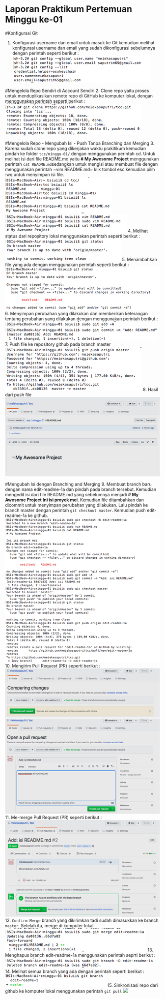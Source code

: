 # Laporan Praktikum Pertemuan Minggu ke-01

#Konfigurasi Git
1. Konfigurasi username dan email untuk masuk ke Git kemudian melihat konfigurasi username dan email yang sudah dikonfigurasi sebelumnya dengan perintah seperti berikut :
![](tcc/1.png)

#Mengelola Repo Sendiri di Account Sendiri
2. Clone repo yaitu proses untuk menduplikasikan remote repo di GitHub ke komputer lokal, dengan menggunakan perintah seperti berikut :
![](tcc/2.png)

#Mengelola Repo - Mengubah Isi - Push Tanpa Branching dan Merging
3. Karena sudah clone repo yang dikerjakan waktu prakitikum kemudian pindah ke folder `tcc/minggu-01/` dengan menggunakan perintah cd. Untuk  melihat isi dari file README.md yaitu **# My Awesome Project** menggunakan perintah `cat README.md`sedangkan untuk mengisi atau membuat file dengan menggunakan perintah ~vim README.md~ klik tombol esc kemudian pilih :wq untuk menyimpan isi file.
![](tcc/3.png)
![](tcc/3a.png)
4. Melihat status dari repository lokal menggunakan perintah seperti berikut :
![](tcc/4.png)
5. Menambahkan file yang ada dengan menggunakan perintah seperti berikut :
![](tcc/5.png)
6. Menyimpan perubahan yang dilakukan dan memberikan keterangan tentang perubahan yang dilakukan dengan menggunakan perintah berikut :
![](tcc/6.png)
![](tcc/6a.png)
7. Push file ke repository github pada branch master
![](tcc/7.png)
8. Hasil dari push file
![](tcc/8.png)

#Mengubah Isi dengan Branching and Merging
9. Membuat branch baru dengan nama edit-readme-1a dan pindah pada branch tersebut. Kemudian mengedit isi dari file README.md yang sebelumnya menjadi **# My Awesome Project Ini isi proyek mei**. Kemudian file ditambahkan dan dicommit untuk menyimpan perubahan yang dilakukan. Lalu pindah ke branch master dengan perintah `git checkout master`. Kemudian push edit-readme-1a ke github.
![](tcc/9.png)
10. Mengirim Pull Request (PR) seperti berikut :
![](tcc/10.png)
![](tcc/10a.png)
11. Me-merge Pull Request (PR) seperti berikut :
![](tcc/11.png)
12. `Confirm Merge` branch yang dikirimkan tadi sudah dimasukkan ke branch `master`. Setelah itu, merge di komputer lokal
![](tcc/12.png)
13. Menghapus branch edit-readme-1a menggunakan perintah seprti berikut :
![](tcc/13.png)
14. Melihat semua branch yang ada dengan perintah seperti berikut :
![](tcc/14.png)
15. Sinkronisasi repo dari github ke komputer lokal menggunakan perintah `git pull`
![](tcc/15M.png)
